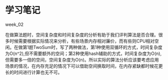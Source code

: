 # 学习笔记

week_02

在做算法题时，空间复杂度和时间复杂度的分析有助于我们评判算法是否合理。很多时候需要根据实际情况来分析，有些场景内存相对廉价，而有些则CPU相对空闲。在做第1题TwoSum时，写了两种做法，第1种使用双循环的方式，时间复杂度为O(n^2),但不需要额外的空间；第2种使用hash辅助的方式，时间复杂度为O(n),但需要多一倍的空间，空间复杂度为O(n)。所以实际的算法分析应该要考虑应用场景的情况，在内存充足的情况下可以借助空间换取时间，在内存紧缺都时候花更长的时间进行计算也无不可。


